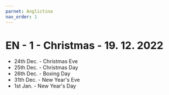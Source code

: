 ```yaml
---
parnet: Anglictina
nav_order: 1
---
```

# EN - 1 - Christmas - 19. 12. 2022
- 24th Dec. - Christmas Eve
- 25th Dec. - Christmas Day
- 26th Dec. - Boxing Day
- 31th Dec. - New Year's Eve
- 1st Jan. - New Year's Day
